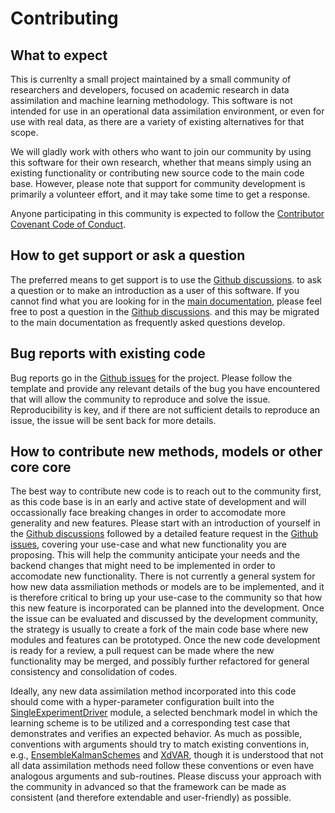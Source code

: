 # Contributing

## What to expect

This is currenlty a small project maintained by a small community of researchers and
developers, focused on academic research in data assimilation and machine learning
methodology. This software is not intended for use in an operational data assimilation
environment, or even for use with real data, as there are a variety of existing alternatives
for that scope.

We will gladly work with others who want to join our community by using this software for
their own research, whether that means simply using an existing functionality or contributing
new source code to the main code base.  However, please note that support for community
development is primarily a volunteer effort, and it may take some time to get a response.

Anyone participating in this community is expected to follow the 
[Contributor Covenant Code of Conduct](@ref).

## How to get support or ask a question

The preferred means to get support is to use the
[Github discussions](https://github.com/cgrudz/DataAssimilationBenchmarks.jl/discussions). 
to ask a question or to make an introduction as a user of this software.
If you cannot find what you are looking for in the
[main documentation](https://cgrudz.github.io/DataAssimilationBenchmarks.jl/dev/),
please feel free to post a question in the 
[Github discussions](https://github.com/cgrudz/DataAssimilationBenchmarks.jl/discussions). 
and this may be migrated to the main documentation as frequently asked questions develop.

## Bug reports with existing code

Bug reports go in the 
[Github issues](https://github.com/cgrudz/DataAssimilationBenchmarks.jl/issues)
for the project.  Please follow the template and provide any relevant details of the
bug you have encountered that will allow the community to reproduce and solve the issue.
Reproducibility is key, and if there are not sufficient details to reproduce an issue,
the issue will be sent back for more details.

## How to contribute new methods, models or other core core

The best way to contribute new code is to reach out to the community first, as this code
base is in an early and active state of development and will occassionally face breaking
changes in order to accomodate more generality and new features.  Please start with an
introduction of yourself in the 
[Github discussions](https://github.com/cgrudz/DataAssimilationBenchmarks.jl/discussions)
followed by a detailed feature request in the
[Github issues](https://github.com/cgrudz/DataAssimilationBenchmarks.jl/issues),
covering your use-case and what new functionality you are proposing. This will help
the community anticipate your needs and the backend changes that might need to be implemented
in order to accomodate new functionality. There is not currently a general system for
how new data assmiliation methods or models are to be implemented, and it is therefore
critical to bring up your use-case to the community so that how this new feature is
incorporated can be planned into the development.  Once the issue can be evaluated and
discussed by the development community, the strategy is usually to create a fork of the
main code base where new modules and features can be prototyped.  Once the new code
development is ready for a review, a pull request can be made where the new functionality
may be merged, and possibly further refactored for general consistency and consolidation
of codes.

Ideally, any new data assimilation method incorporated into this code should come with
a hyper-parameter configuration built into the [SingleExperimentDriver](@ref) module,
a selected benchmark model in which the learning scheme is to be utilized and a
corresponding test case that demonstrates and verifies an expected behavior.  As much
as possible, conventions with arguments should try to match
existing conventions in, e.g., [EnsembleKalmanSchemes](@ref) and [XdVAR](@ref), though
it is understood that not all data assimilation methods need follow these conventions
or even have analogous arguments and sub-routines. Please discuss your approach with
the community in advanced so that the framework can be made as consistent (and
therefore extendable and user-friendly) as possible.
